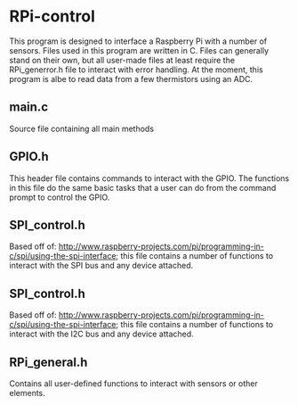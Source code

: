 RPi-control
===========
This program is designed to interface a Raspberry Pi with a number of sensors. Files used in this program are written in C.
Files can generally stand on their own, but all user-made files at least require the RPi_generror.h file to interact with error handling.
At the moment, this program is albe to read data from a few thermistors using an ADC.

main.c
-----------
Source file containing all main methods

GPIO.h
-----------
This header file contains commands to interact with the GPIO. The functions in this file do the same basic tasks that a user can do from the command prompt to control the GPIO.

SPI_control.h
-----------
Based off of: http://www.raspberry-projects.com/pi/programming-in-c/spi/using-the-spi-interface; this file contains a number of functions to interact with the SPI bus and any device attached.

SPI_control.h
-----------
Based off of: http://www.raspberry-projects.com/pi/programming-in-c/spi/using-the-spi-interface; this file contains a number of functions to interact with the I2C bus and any device attached.

RPi_general.h
-----------
Contains all user-defined functions to interact with sensors or other elements.
